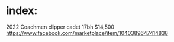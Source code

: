 # index:
2022 Coachmen clipper cadet 17bh
$14,500
https://www.facebook.com/marketplace/item/1040389647414838
